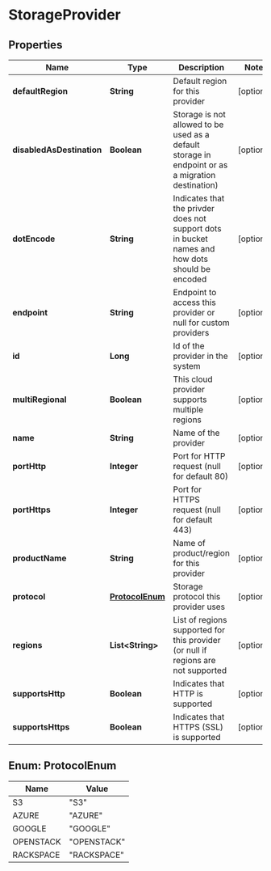 
# StorageProvider

## Properties
Name | Type | Description | Notes
------------ | ------------- | ------------- | -------------
**defaultRegion** | **String** | Default region for this provider |  [optional]
**disabledAsDestination** | **Boolean** | Storage is not allowed to be used as a default storage in endpoint or as a migration destination) |  [optional]
**dotEncode** | **String** | Indicates that the privder does not support dots in bucket names and how dots should be encoded |  [optional]
**endpoint** | **String** | Endpoint to access this provider or null for custom providers |  [optional]
**id** | **Long** | Id of the provider in the system |  [optional]
**multiRegional** | **Boolean** | This cloud provider supports multiple regions |  [optional]
**name** | **String** | Name of the provider |  [optional]
**portHttp** | **Integer** | Port for HTTP request (null for default 80) |  [optional]
**portHttps** | **Integer** | Port for HTTPS request (null for default 443) |  [optional]
**productName** | **String** | Name of product/region for this provider |  [optional]
**protocol** | [**ProtocolEnum**](#ProtocolEnum) | Storage protocol this provider uses |  [optional]
**regions** | **List&lt;String&gt;** | List of regions supported for this provider (or null if regions are not supported |  [optional]
**supportsHttp** | **Boolean** | Indicates that HTTP is supported |  [optional]
**supportsHttps** | **Boolean** | Indicates that HTTPS (SSL) is supported |  [optional]


<a name="ProtocolEnum"></a>
## Enum: ProtocolEnum
Name | Value
---- | -----
S3 | &quot;S3&quot;
AZURE | &quot;AZURE&quot;
GOOGLE | &quot;GOOGLE&quot;
OPENSTACK | &quot;OPENSTACK&quot;
RACKSPACE | &quot;RACKSPACE&quot;



